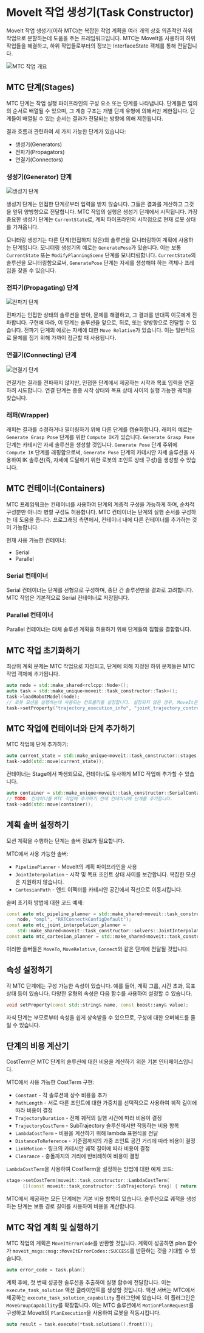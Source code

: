 # MoveIt 작업 생성기(Task Constructor)

MoveIt 작업 생성기(이하 MTC)는 복잡한 작업 계획을 여러 개의 상호 의존적인 하위 작업으로 분할하는데 도움을 주는 프레임워크입니다. MTC는 MoveIt을 사용하여 하위 작업들을 해결하고, 하위 작업들로부터의 정보는 InterfaceState 객체를 통해 전달됩니다.

![MTC 작업 개요](./figs/mtc_task.png)

## MTC 단계(Stages)

MTC 단계는 작업 실행 파이프라인의 구성 요소 또는 단계를 나타냅니다. 단계들은 임의의 순서로 배열될 수 있으며, 그 계층 구조는 개별 단계 유형에 의해서만 제한됩니다. 단계들이 배열될 수 있는 순서는 결과가 전달되는 방향에 의해 제한됩니다.

결과 흐름과 관련하여 세 가지 가능한 단계가 있습니다:

- 생성기(Generators)
- 전파기(Propagators)
- 연결기(Connectors)

### 생성기(Generator) 단계

![생성기 단계](./figs/generating_stage.png)

생성기 단계는 인접한 단계로부터 입력을 받지 않습니다. 그들은 결과를 계산하고 그것을 앞뒤 양방향으로 전달합니다. MTC 작업의 실행은 생성기 단계에서 시작됩니다. 가장 중요한 생성기 단계는 `CurrentState`로, 계획 파이프라인의 시작점으로 현재 로봇 상태를 가져옵니다.

모니터링 생성기는 다른 단계(인접하지 않은)의 솔루션을 모니터링하여 계획에 사용하는 단계입니다. 모니터링 생성기의 예로는 `GeneratePose`가 있습니다. 이는 보통 `CurrentState` 또는 `ModifyPlanningScene` 단계를 모니터링합니다. `CurrentState`의 솔루션을 모니터링함으로써, `GeneratePose` 단계는 자세를 생성해야 하는 객체나 프레임을 찾을 수 있습니다.

### 전파기(Propagating) 단계

![전파기 단계](./figs/propagating_stage.png)

전파기는 인접한 상태의 솔루션을 받아, 문제를 해결하고, 그 결과를 반대쪽 이웃에게 전파합니다. 구현에 따라, 이 단계는 솔루션을 앞으로, 뒤로, 또는 양방향으로 전달할 수 있습니다. 전파기 단계의 예로는 자세에 대한 `Move Relative`가 있습니다. 이는 일반적으로 물체를 집기 위해 가까이 접근할 때 사용됩니다.

### 연결기(Connecting) 단계

![연결기 단계](./figs/connecting_stage.png)

연결기는 결과를 전파하지 않지만, 인접한 단계에서 제공하는 시작과 목표 입력을 연결하려 시도합니다. 연결 단계는 종종 시작 상태와 목표 상태 사이의 실행 가능한 궤적을 찾습니다.

### 래퍼(Wrapper)

래퍼는 결과를 수정하거나 필터링하기 위해 다른 단계를 캡슐화합니다. 래퍼의 예로는 `Generate Grasp Pose` 단계를 위한 `Compute IK`가 있습니다. `Generate Grasp Pose` 단계는 카테시안 자세 솔루션을 생성할 것입니다. `Generate Pose` 단계 주위에 `Compute IK` 단계를 래핑함으로써, `Generate Pose` 단계의 카테시안 자세 솔루션을 사용하여 IK 솔루션(즉, 자세에 도달하기 위한 로봇의 조인트 상태 구성)을 생성할 수 있습니다.

## MTC 컨테이너(Containers)

MTC 프레임워크는 컨테이너를 사용하여 단계의 계층적 구성을 가능하게 하며, 순차적 구성뿐만 아니라 병렬 구성도 허용합니다. MTC 컨테이너는 단계의 실행 순서를 구성하는 데 도움을 줍니다. 프로그래밍 측면에서, 컨테이너 내에 다른 컨테이너를 추가하는 것이 가능합니다.

현재 사용 가능한 컨테이너:

- Serial
- Parallel

### Serial 컨테이너

Serial 컨테이너는 단계를 선형으로 구성하며, 종단 간 솔루션만을 결과로 고려합니다. MTC 작업은 기본적으로 Serial 컨테이너로 저장됩니다.

### Parallel 컨테이너

Parallel 컨테이너는 대체 솔루션 계획을 허용하기 위해 단계들의 집합을 결합합니다.

## MTC 작업 초기화하기

최상위 계획 문제는 MTC 작업으로 지정되고, 단계에 의해 지정된 하위 문제들은 MTC 작업 객체에 추가됩니다.

```cpp
auto node = std::make_shared<rclcpp::Node>();
auto task = std::make_unique<moveit::task_constructor::Task>();
task->loadRobotModel(node);
// 로봇 모션을 실행하는데 사용되는 컨트롤러를 설정합니다. 설정되지 않은 경우, MoveIt은 컨트롤러 탐색 로직을 사용합니다.
task->setProperty("trajectory_execution_info", "joint_trajectory_controller gripper_controller");
```

## MTC 작업에 컨테이너와 단계 추가하기

MTC 작업에 단계 추가하기:

```cpp
auto current_state = std::make_unique<moveit::task_constructor::stages::CurrentState>("current_state");
task->add(std::move(current_state));
```

컨테이너는 Stage에서 파생되므로, 컨테이너도 유사하게 MTC 작업에 추가할 수 있습니다.

```cpp
auto container = std::make_unique<moveit::task_constructor::SerialContainer>("Pick Object");
// TODO: 컨테이너를 MTC 작업에 추가하기 전에 컨테이너에 단계를 추가합니다.
task->add(std::move(container));
```

## 계획 솔버 설정하기

모션 계획을 수행하는 단계는 솔버 정보가 필요합니다.

MTC에서 사용 가능한 솔버:

- `PipelinePlanner` - MoveIt의 계획 파이프라인을 사용
- `JointInterpolation` - 시작 및 목표 조인트 상태 사이를 보간합니다. 복잡한 모션은 지원하지 않습니다.
- `CartesianPath` - 엔드 이펙터를 카테시안 공간에서 직선으로 이동시킵니다.

솔버 초기화 방법에 대한 코드 예제:

```cpp
const auto mtc_pipeline_planner = std::make_shared<moveit::task_constructor::solvers::PipelinePlanner>(
    node, "ompl", "RRTConnectkConfigDefault");
const auto mtc_joint_interpolation_planner =
    std::make_shared<moveit::task_constructor::solvers::JointInterpolationPlanner>();
const auto mtc_cartesian_planner = std::make_shared<moveit::task_constructor::solvers::CartesianPath>();
```

이러한 솔버들은 `MoveTo`, `MoveRelative`, `Connect`와 같은 단계에 전달될 것입니다.

## 속성 설정하기

각 MTC 단계에는 구성 가능한 속성이 있습니다. 예를 들어, 계획 그룹, 시간 초과, 목표 상태 등이 있습니다. 다양한 유형의 속성은 다음 함수를 사용하여 설정할 수 있습니다.

```cpp
void setProperty(const std::string& name, const boost::any& value);
```

자식 단계는 부모로부터 속성을 쉽게 상속받을 수 있으므로, 구성에 대한 오버헤드를 줄일 수 있습니다.

## 단계의 비용 계산기

CostTerm은 MTC 단계의 솔루션에 대한 비용을 계산하기 위한 기본 인터페이스입니다.

MTC에서 사용 가능한 CostTerm 구현:

- `Constant` - 각 솔루션에 상수 비용을 추가
- `PathLength` - 서로 다른 조인트에 대한 가중치를 선택적으로 사용하여 궤적 길이에 따라 비용이 결정
- `TrajectoryDuration` - 전체 궤적의 실행 시간에 따라 비용이 결정
- `TrajectoryCostTerm` - SubTrajectory 솔루션에서만 작동하는 비용 항목
- `LambdaCostTerm` - 비용을 계산하기 위해 lambda 표현식을 전달
- `DistanceToReference` - 기준점까지의 가중 조인트 공간 거리에 따라 비용이 결정
- `LinkMotion` - 링크의 카테시안 궤적 길이에 따라 비용이 결정
- `Clearance` - 충돌까지의 거리에 반비례하여 비용이 결정

`LambdaCostTerm`을 사용하여 CostTerm을 설정하는 방법에 대한 예제 코드:

```cpp
stage->setCostTerm(moveit::task_constructor::LambdaCostTerm(
      [](const moveit::task_constructor::SubTrajectory& traj) { return 100 * traj.cost(); }));
```

MTC에서 제공하는 모든 단계에는 기본 비용 항목이 있습니다. 솔루션으로 궤적을 생성하는 단계는 보통 경로 길이를 사용하여 비용을 계산합니다.

## MTC 작업 계획 및 실행하기

MTC 작업의 계획은 `MoveItErrorCode`를 반환할 것입니다. 계획이 성공하면 plan 함수가 `moveit_msgs::msg::MoveItErrorCodes::SUCCESS`를 반환하는 것을 기대할 수 있습니다.

```cpp
auto error_code = task.plan()
```

계획 후에, 첫 번째 성공한 솔루션을 추출하여 실행 함수에 전달합니다. 이는 `execute_task_solution` 액션 클라이언트를 생성할 것입니다. 액션 서버는 MTC에서 제공하는 `execute_task_solution_capability` 플러그인에 있습니다. 이 플러그인은 `MoveGroupCapability`를 확장합니다. 이는 MTC 솔루션에서 `MotionPlanRequest`를 구성하고 MoveIt의 `PlanExecution`을 사용하여 로봇을 작동시킵니다.

```cpp
auto result = task.execute(*task.solutions().front());
```
